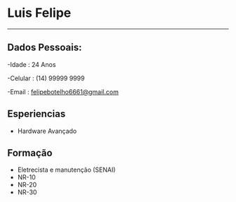 # Luis Felipe

---

## Dados Pessoais:

-Idade : 24 Anos

-Celular : (14) 99999 9999

-Email : felipebotelho6661@gmail.com


## Esperiencias

 - Hardware Avançado

## Formação

 - Eletrecista e manutenção (SENAI)
 - NR-10
 - NR-20
 - NR-30